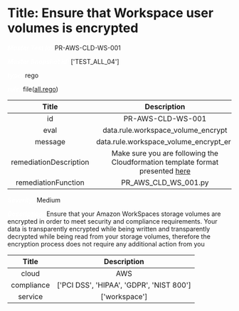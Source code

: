 



# Title: Ensure that Workspace user volumes is encrypted


***<font color="white">Master Test Id:</font>*** PR-AWS-CLD-WS-001

***<font color="white">Master Snapshot Id:</font>*** ['TEST_ALL_04']

***<font color="white">type:</font>*** rego

***<font color="white">rule:</font>*** file([all.rego])  
  
  
  
  

|Title|Description|
| :---: | :---: |
|id|PR-AWS-CLD-WS-001|
|eval|data.rule.workspace_volume_encrypt|
|message|data.rule.workspace_volume_encrypt_err|
|remediationDescription|Make sure you are following the Cloudformation template format presented <a href='https://docs.aws.amazon.com/AWSCloudFormation/latest/UserGuide/aws-resource-workspaces-workspace.html' target='_blank'>here</a>|
|remediationFunction|PR_AWS_CLD_WS_001.py|


***<font color="white">Severity:</font>*** Medium

***<font color="white">Description:</font>*** Ensure that your Amazon WorkSpaces storage volumes are encrypted in order to meet security and compliance requirements. Your data is transparently encrypted while being written and transparently decrypted while being read from your storage volumes, therefore the encryption process does not require any additional action from you  
  
  

|Title|Description|
| :---: | :---: |
|cloud|AWS|
|compliance|['PCI DSS', 'HIPAA', 'GDPR', 'NIST 800']|
|service|['workspace']|



[all.rego]: https://github.com/prancer-io/prancer-compliance-test/tree/master/aws/cloud/all.rego
